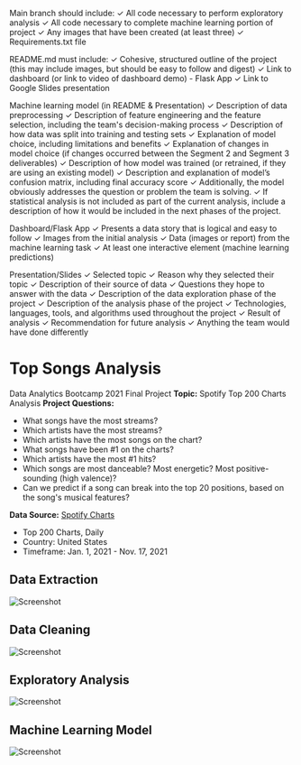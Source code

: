 Main branch should include: 
✓ All code necessary to perform exploratory analysis 
✓ All code necessary to complete machine learning portion of project 
✓ Any images that have been created (at least three) 
✓ Requirements.txt file

README.md must include: 
✓ Cohesive, structured outline of the project (this may include images, but
should be easy to follow and digest) 
✓ Link to dashboard (or link to video of dashboard demo) - Flask App
✓ Link to Google Slides presentation

Machine learning model (in README & Presentation)
✓ Description of data preprocessing 
✓ Description of feature engineering and the feature selection, including the team's decision-making process 
✓ Description of how data was split into training and testing sets 
✓ Explanation of model choice, including limitations and benefits 
✓ Explanation of changes in model choice (if changes occurred between the Segment 2 and Segment 3 deliverables) 
✓ Description of how model was trained (or retrained, if they are using an existing model) 
✓ Description and explanation of model’s confusion matrix, including final accuracy score
✓ Additionally, the model obviously addresses the question or problem the team is solving.
✓ If statistical analysis is not included as part of the current analysis, include a description of how it would be included in the next phases of the project.

Dashboard/Flask App
✓ Presents a data story that is logical and easy to follow
✓ Images from the initial analysis 
✓ Data (images or report) from the machine learning task 
✓ At least one interactive element (machine learning predictions)

Presentation/Slides
✓ Selected topic 
✓ Reason why they selected their topic 
✓ Description of their source of data 
✓ Questions they hope to answer with the data 
✓ Description of the data exploration phase of the project 
✓ Description of the analysis phase of the project 
✓ Technologies, languages, tools, and algorithms used throughout the project 
✓ Result of analysis 
✓ Recommendation for future analysis 
✓ Anything the team would have done differently 




# Top Songs Analysis
Data Analytics Bootcamp 2021 Final Project
**Topic:** Spotify Top 200 Charts Analysis 
**Project Questions:**
- What songs have the most streams?
- Which artists have the most streams?
- Which artists have the most songs on the chart?
- What songs have been #1 on the charts? 
- Which artists have the most #1 hits?
- Which songs are most danceable? Most energetic? Most positive-sounding (high valence)? 
- Can we predict if a song can break into the top 20 positions, based on the song's musical features?

**Data Source:** [Spotify Charts](https://spotifycharts.com/regional/us/daily/)
- Top 200 Charts, Daily
- Country: United States
- Timeframe: Jan. 1, 2021 - Nov. 17, 2021

## Data Extraction

![Screenshot]()

## Data Cleaning

![Screenshot]()

## Exploratory Analysis

![Screenshot]()

## Machine Learning Model

![Screenshot]()
